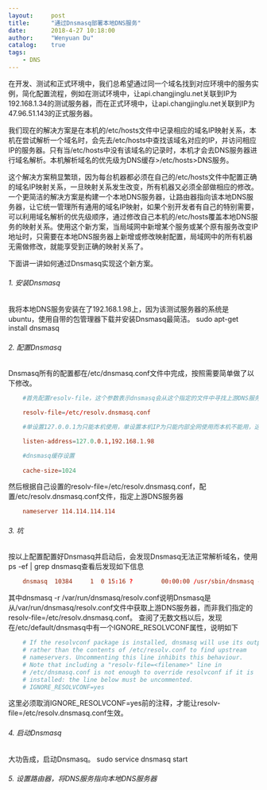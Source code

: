 ```yaml
---
layout:     post
title:      "通过Dnsmasq部署本地DNS服务"
date:       2018-4-27 10:18:00
author:     "Wenyuan Du"
catalog: 	true
tags:
    - DNS
---
```


在开发、测试和正式环境中，我们总希望通过同一个域名找到对应环境中的服务实例，简化配置流程，例如在测试环境中，让api.changjinglu.net关联到IP为192.168.1.34的测试服务器，而在正式环境中，让api.changjinglu.net关联到IP为47.96.51.143的正式服务器。

我们现在的解决方案是在本机的/etc/hosts文件中记录相应的域名IP映射关系，本机在尝试解析一个域名时，会先去/etc/hosts中查找该域名对应的IP，并访问相应IP的服务器。只有当/etc/hosts中没有该域名的记录时，本机才会去DNS服务器进行域名解析。本机解析域名的优先级为DNS缓存>/etc/hosts>DNS服务。

这个解决方案稍显繁琐，因为每台机器都必须在自己的/etc/hosts文件中配置正确的域名IP映射关系，一旦映射关系发生改变，所有机器又必须全部做相应的修改。一个更简洁的解决方案是构建一个本地DNS服务器，让路由器指向该本地DNS服务器，让它统一管理所有通用的域名IP映射，如果个别开发者有自己的特别需要，可以利用域名解析的优先级顺序，通过修改自己本机的/etc/hosts覆盖本地DNS服务的映射关系。使用这个新方案，当局域网中新增某个服务或某个原有服务改变IP地址时，只需要在本地DNS服务器上新增或修改映射配置，局域网中的所有机器无需做修改，就能享受到正确的映射关系了。

下面讲一讲如何通过Dnsmasq实现这个新方案。

###### 1. 安装Dnsmasq
我将本地DNS服务安装在了192.168.1.98上，因为该测试服务器的系统是ubuntu，使用自带的包管理器下载并安装Dnsmasq最简洁。
sudo apt-get install dnsmasq

###### 2. 配置Dnsmasq
Dnsmasq所有的配置都在/etc/dnsmasq.conf文件中完成，按照需要简单做了以下修改。
```conf
    #首先配置resolv-file，这个参数表示dnsmasq会从这个指定的文件中寻找上游DNS服务器

    resolv-file=/etc/resolv.dnsmasq.conf

    #单设置127.0.0.1为只能本机使用，单设置本机IP为只能内部全网使用而本机不能用，这里需要同时设置两者

    listen-address=127.0.0.1,192.168.1.98

    #dnsmasq缓存设置
    
    cache-size=1024
```

然后根据自己设置的resolv-file=/etc/resolv.dnsmasq.conf，配置/etc/resolv.dnsmasq.conf文件，指定上游DNS服务器
```conf
    nameserver 114.114.114.114
```

###### 3. 坑
按以上配置配置好Dnsmasq并启动后，会发现Dnsmasq无法正常解析域名，使用ps -ef | grep dnsmasq查看后发现如下信息
```conf
    dnsmasq  10384     1  0 15:16 ?        00:00:00 /usr/sbin/dnsmasq -x /var/run/dnsmasq/dnsmasq.pid -u dnsmasq -r /var/run/dnsmasq/resolv.conf -7 /etc/dnsmasq.d,.dpkg-dist,.dpkg-old,.dpkg-new --local-service --trust-anchor=.,19036,8,2,49AAC11D7B6F6446702E54A1607371607A1A41855200FD2CE1CDDE32F24E8FB5
```
其中dnsmasq -r /var/run/dnsmasq/resolv.conf说明Dnsmasq是从/var/run/dnsmasq/resolv.conf文件中获取上游DNS服务器，而非我们指定的resolv-file=/etc/resolv.dnsmasq.conf。
查阅了无数文档以后，发现在/etc/default/dnsmasq中有一个IGNORE_RESOLVCONF属性，说明如下
```conf
    # If the resolvconf package is installed, dnsmasq will use its output 
    # rather than the contents of /etc/resolv.conf to find upstream 
    # nameservers. Uncommenting this line inhibits this behaviour.
    # Note that including a "resolv-file=<filename>" line in 
    # /etc/dnsmasq.conf is not enough to override resolvconf if it is
    # installed: the line below must be uncommented.
    # IGNORE_RESOLVCONF=yes
```
这里必须取消IGNORE_RESOLVCONF=yes前的注释，才能让resolv-file=/etc/resolv.dnsmasq.conf生效。

###### 4. 启动Dnsmasq
大功告成，启动Dnsmasq。
sudo service dnsmasq start


###### 5. 设置路由器，将DNS服务指向本地DNS服务器

